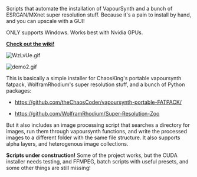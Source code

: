 Scripts that automate the installation of VapourSynth and a bunch of ESRGAN/MXnet super resolution stuff. Because it's a pain to install by hand, and you can upscale with a GUI!

ONLY supports Windows. Works best with Nvidia GPUs. 

**[Check out the wiki!](https://github.com/AlphaAtlas/VapourSynth-Super-Resolution-Helper/wiki)**

![WzLvUe.gif](https://raw.githubusercontent.com/AlphaAtlas/VSSH-Wiki-Images/master/images/WzLvUe.gif)

![demo2.gif](https://raw.githubusercontent.com/AlphaAtlas/VSSH-Wiki-Images/master/images/demo2.gif)

This is basically a simple installer for ChaosKing's portable vapoursynth fatpack, WolframRhodium's super resolution stuff, and a bunch of Python packages:

* https://github.com/theChaosCoder/vapoursynth-portable-FATPACK/

* https://github.com/WolframRhodium/Super-Resolution-Zoo

But it also includes an image processing script that searches a directory for images, run them through vapoursynth functions, and write the processed images to a different folder with the same file structure. It also supports alpha layers, and heterogenous image collections.  

**Scripts under construction!** Some of the project works, but the CUDA installer needs testing, and FFMPEG, batch scripts with useful presets, and some other things are still missing!


